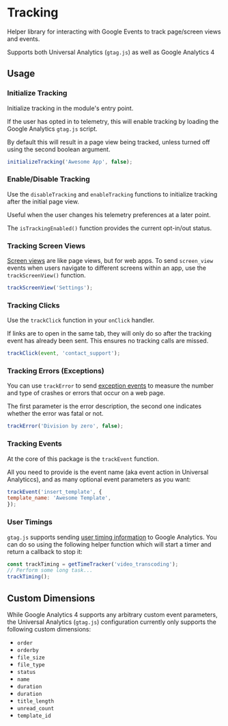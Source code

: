 # Tracking

Helper library for interacting with Google Events to track page/screen views and events.

Supports both Universal Analytics (`gtag.js`) as well as Google Analytics 4

## Usage

### Initialize Tracking

Initialize tracking in the module's entry point.

If the user has opted in to telemetry, this will enable tracking by loading the Google Analytics `gtag.js` script.

By default this will result in a page view being tracked, unless turned off using the second boolean argument.

```js
initializeTracking('Awesome App', false);
```

### Enable/Disable Tracking

Use the `disableTracking` and `enableTracking` functions to initialize tracking after the initial page view.

Useful when the user changes his telemetry preferences at a later point.

The `isTrackingEnabled()` function provides the current opt-in/out status.

### Tracking Screen Views

[Screen views](https://developers.google.com/analytics/devguides/collection/ga4/screen-view) are like page views, but for web apps. To send `screen_view` events when users navigate to different screens within an app,
use the `trackScreenView()` function.

```js
trackScreenView('Settings');
```

### Tracking Clicks

Use the `trackClick` function in your `onClick` handler.

If links are to open in the same tab, they will only do so after the tracking event has already been sent.
This ensures no tracking calls are missed.

```js
trackClick(event, 'contact_support');
```

### Tracking Errors (Exceptions)

You can use `trackError` to send [exception events](https://developers.google.com/analytics/devguides/collection/ga4/exceptions) to measure the number and type of crashes or errors that occur on a web page.

The first parameter is the error description, the second one indicates whether the error was fatal or not.

```js
trackError('Division by zero', false);
```

### Tracking Events

At the core of this package is the `trackEvent` function.

All you need to provide is the event name (aka event action in Universal Analyticcs), and as many optional event parameters as you want:

```js
trackEvent('insert_template', {
template_name: 'Awesome Template',
});
```

### User Timings

`gtag.js` supports sending [user timing information](https://developers.google.com/analytics/devguides/collection/gtagjs/user-timings) to Google Analytics.
You can do so using the following helper function which will start a timer and return a callback to stop it:

```js
const trackTiming = getTimeTracker('video_transcoding');
// Perform some long task...
trackTiming();
```

## Custom Dimensions

While Google Analytics 4 supports any arbitrary custom event parameters, the Universal Analytics (`gtag.js`) configuration currently only supports the following custom dimensions:

* `order`
* `orderby`
* `file_size`
* `file_type`
* `status`
* `name`
* `duration`
* `duration`
* `title_length`
* `unread_count`
* `template_id`
